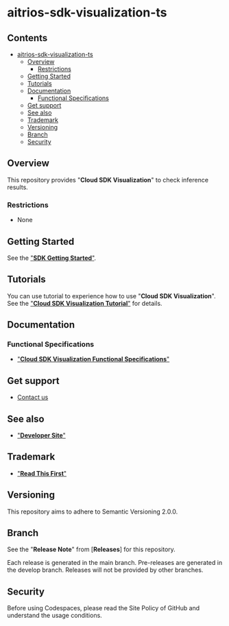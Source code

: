 # aitrios-sdk-visualization-ts

## Contents <!-- omit in toc -->

- [aitrios-sdk-visualization-ts](#aitrios-sdk-visualization-ts)
  - [Overview](#overview)
    - [Restrictions](#restrictions)
  - [Getting Started](#getting-started)
  - [Tutorials](#tutorials)
  - [Documentation](#documentation)
    - [Functional Specifications](#functional-specifications)
  - [Get support](#get-support)
  - [See also](#see-also)
  - [Trademark](#trademark)
  - [Versioning](#versioning)
  - [Branch](#branch)
  - [Security](#security)

## Overview

This repository provides "**Cloud SDK Visualization**" to check inference results.<br>

### Restrictions

- None

## Getting Started

See the ["**SDK Getting Started**"](https://developer.aitrios.sony-semicon.com/en/downloads#sdk-getting-started).

## Tutorials

You can use tutorial to experience how to use "**Cloud SDK Visualization**".
See the ["**Cloud SDK Visualization Tutorial**"](./docs/development-docs/CloudSDK_Tutorial_Visualization.adoc) for details.

## Documentation

### Functional Specifications

- ["**Cloud SDK Visualization Functional Specifications**"](./docs/development-docs/CloudSDK_FuncSpec_Visualization.adoc)

## Get support

- [Contact us](https://developer.aitrios.sony-semicon.com/en/contact-us-en)

## See also
- ["**Developer Site**"](https://developer.aitrios.sony-semicon.com/en/edge-ai-sensing/)

## Trademark

- ["**Read This First**"](https://developer.aitrios.sony-semicon.com/en/development-guides/documents/manuals/)

## Versioning

This repository aims to adhere to Semantic Versioning 2.0.0.

## Branch

See the "**Release Note**" from [**Releases**] for this repository.

Each release is generated in the main branch. Pre-releases are generated in the develop branch. Releases will not be provided by other branches.

## Security

Before using Codespaces, please read the Site Policy of GitHub and understand the usage conditions.
